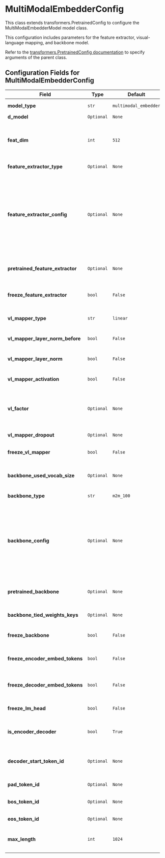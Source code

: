 # MultiModalEmbedderConfig

<p>This class extends transformers.PretrainedConfig to configure the MultiModalEmbedderModel model class.

This configuration includes parameters for the feature extractor, visual-language mapping, and backbone model.

Refer to the [transformers.PretrainedConfig documentation](https://huggingface.co/docs/transformers/v4.49.0/en/main_classes/configuration#transformers.PretrainedConfig) to specify arguments of the parent class.</p>

<h2>Configuration Fields for MultiModalEmbedderConfig</h2>
<table>
  <thead>
    <tr>
      <th>Field</th>
      <th>Type</th>
      <th>Default</th>
      <th>Description</th>
      <th>Extra Info</th>
    </tr>
  </thead>
  <tbody>
    <tr>
      <td><strong>model_type</strong></td>
      <td><code>str</code></td>
      <td><code>multimodal_embedder</code></td>
      <td>Name of the model to be used.</td>
      <td></td>
    </tr>
    <tr>
      <td><strong>d_model</strong></td>
      <td><code>Optional</code></td>
      <td><code>None</code></td>
      <td>Dimention of the model</td>
      <td></td>
    </tr>
    <tr>
      <td><strong>feat_dim</strong></td>
      <td><code>int</code></td>
      <td><code>512</code></td>
      <td>Dimention of the Feature Extractor output. If features are extracted off-line, the dimentionality of features.</td>
      <td></td>
    </tr>
    <tr>
      <td><strong>feature_extractor_type</strong></td>
      <td><code>Optional</code></td>
      <td><code>None</code></td>
      <td>Feature Extractor type to be used.</td>
      <td></td>
    </tr>
    <tr>
      <td><strong>feature_extractor_config</strong></td>
      <td><code>Optional</code></td>
      <td><code>None</code></td>
      <td>Hyperparameters of the model class specified in feature_extractor_type. Those not specified are assumed to be the default values of the model class.</td>
      <td>In case of initializing the feature_extractor from a pre-trained model, the feature_extractor parameters will be defined automatically, modifying only those specified under this field.</td>
    </tr>
    <tr>
      <td><strong>pretrained_feature_extractor</strong></td>
      <td><code>Optional</code></td>
      <td><code>None</code></td>
      <td>Pretrained Feature Extractor or path to the Pretrained Feature Extractor checkpoint.</td>
      <td></td>
    </tr>
    <tr>
      <td><strong>freeze_feature_extractor</strong></td>
      <td><code>bool</code></td>
      <td><code>False</code></td>
      <td>if True, the feature_extractor parameters are frozen during training.</td>
      <td></td>
    </tr>
    <tr>
      <td><strong>vl_mapper_type</strong></td>
      <td><code>str</code></td>
      <td><code>linear</code></td>
      <td>Chose the VL Mapper type. Options: 'linear', 'adapter'</td>
      <td></td>
    </tr>
    <tr>
      <td><strong>vl_mapper_layer_norm_before</strong></td>
      <td><code>bool</code></td>
      <td><code>False</code></td>
      <td>if True, adds a LayerNorm before the vl_mapper</td>
      <td></td>
    </tr>
    <tr>
      <td><strong>vl_mapper_layer_norm</strong></td>
      <td><code>bool</code></td>
      <td><code>False</code></td>
      <td>if True, adds a LayerNorm inside the vl_mapper</td>
      <td></td>
    </tr>
    <tr>
      <td><strong>vl_mapper_activation</strong></td>
      <td><code>bool</code></td>
      <td><code>False</code></td>
      <td>if True, applies a ReLu at the vl_mapper output</td>
      <td></td>
    </tr>
    <tr>
      <td><strong>vl_factor</strong></td>
      <td><code>Optional</code></td>
      <td><code>None</code></td>
      <td>If specified, use an adapter as V-L mapper whose overparameterization is given by the given factor</td>
      <td></td>
    </tr>
    <tr>
      <td><strong>vl_mapper_dropout</strong></td>
      <td><code>Optional</code></td>
      <td><code>None</code></td>
      <td>Dropout probabilty for the vl_mapper</td>
      <td></td>
    </tr>
    <tr>
      <td><strong>freeze_vl_mapper</strong></td>
      <td><code>bool</code></td>
      <td><code>False</code></td>
      <td>if True, the vl_mapper parameters are frozen during training.</td>
      <td></td>
    </tr>
    <tr>
      <td><strong>backbone_used_vocab_size</strong></td>
      <td><code>Optional</code></td>
      <td><code>None</code></td>
      <td>Original vocab_size of the backbone excluding garbage embeddings</td>
      <td></td>
    </tr>
    <tr>
      <td><strong>backbone_type</strong></td>
      <td><code>str</code></td>
      <td><code>m2m_100</code></td>
      <td>Type of the model to be used as a backbone</td>
      <td></td>
    </tr>
    <tr>
      <td><strong>backbone_config</strong></td>
      <td><code>Optional</code></td>
      <td><code>None</code></td>
      <td>Hyperparameters of the model class specified in backbone_type. Those not specified are assumed to be the default values of the model class.</td>
      <td>In case of initializing the backbone from a pre-trained model, the backbone parameters will be defined automatically, modifying only those specified under this field.</td>
    </tr>
    <tr>
      <td><strong>pretrained_backbone</strong></td>
      <td><code>Optional</code></td>
      <td><code>None</code></td>
      <td>Pretrained Backbone or path to the Pretrained Backbone checkpoint.</td>
      <td></td>
    </tr>
    <tr>
      <td><strong>backbone_tied_weights_keys</strong></td>
      <td><code>Optional</code></td>
      <td><code>None</code></td>
      <td>Keys of the model parameters that are tied to each other.</td>
      <td></td>
    </tr>
    <tr>
      <td><strong>freeze_backbone</strong></td>
      <td><code>bool</code></td>
      <td><code>False</code></td>
      <td>if True, the backbone parameters are frozen during training.</td>
      <td></td>
    </tr>
    <tr>
      <td><strong>freeze_encoder_embed_tokens</strong></td>
      <td><code>bool</code></td>
      <td><code>False</code></td>
      <td>if True, the encoder.embed_tokens parameters are frozen during training.</td>
      <td></td>
    </tr>
    <tr>
      <td><strong>freeze_decoder_embed_tokens</strong></td>
      <td><code>bool</code></td>
      <td><code>False</code></td>
      <td>if True, the decoder.embed_tokens parameters are frozen during training.</td>
      <td></td>
    </tr>
    <tr>
      <td><strong>freeze_lm_head</strong></td>
      <td><code>bool</code></td>
      <td><code>False</code></td>
      <td>if True, the lm_head parameters are frozen during training.</td>
      <td></td>
    </tr>
    <tr>
      <td><strong>is_encoder_decoder</strong></td>
      <td><code>bool</code></td>
      <td><code>True</code></td>
      <td>Whether the model is used as an encoder/decoder or not.</td>
      <td></td>
    </tr>
    <tr>
      <td><strong>decoder_start_token_id</strong></td>
      <td><code>Optional</code></td>
      <td><code>None</code></td>
      <td>If an encoder-decoder model starts decoding with a different token than _bos_, the id of that token.</td>
      <td></td>
    </tr>
    <tr>
      <td><strong>pad_token_id</strong></td>
      <td><code>Optional</code></td>
      <td><code>None</code></td>
      <td>The id of the _padding_ token.</td>
      <td></td>
    </tr>
    <tr>
      <td><strong>bos_token_id</strong></td>
      <td><code>Optional</code></td>
      <td><code>None</code></td>
      <td>The id of the _beginning-of-stream_ token.</td>
      <td></td>
    </tr>
    <tr>
      <td><strong>eos_token_id</strong></td>
      <td><code>Optional</code></td>
      <td><code>None</code></td>
      <td>The id of the _end-of-stream_ token.</td>
      <td></td>
    </tr>
    <tr>
      <td><strong>max_length</strong></td>
      <td><code>int</code></td>
      <td><code>1024</code></td>
      <td>The maximum target length to use when predicting with the generate method.</td>
      <td></td>
    </tr>
  </tbody>
</table>